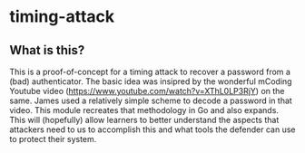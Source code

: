 # timing-attack

## What is this?
This is a proof-of-concept for a timing attack to recover a password from a (bad) authenticator. The basic idea was insipred by the wonderful mCoding Youtube video (https://www.youtube.com/watch?v=XThL0LP3RjY) on the same. James used a relatively simple scheme to decode a password in that video. This module recreates that methodology in Go and also expands. This will (hopefully) allow learners to better understand the aspects that attackers need to us to accomplish this and what tools the defender can use to protect their system.